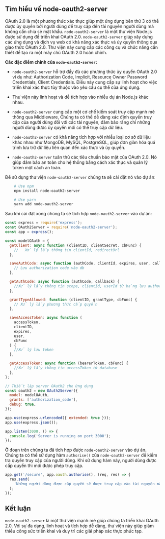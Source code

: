 <!-- Tìm hiểu về node-oauth2-server -->

## Tìm hiểu về node-oauth2-server

OAuth 2.0 là một phương thức xác thực giúp một ứng dụng bên thứ 3 có thể được ủy quyền bởi người dùng để truy cập đến tài nguyên người dùng mà không cần chia sẻ mật khẩu. `node-oauth2-server` là một thư viện Node.js được sử dụng để triển khai OAuth 2.0. `node-oauth2-server` giúp xây dựng các ứng dụng và dịch vụ web có khả năng xác thực và ủy quyền thông qua giao thức OAuth 2.0. Thư viện này cung cấp các công cụ và chức năng cần thiết để tạo ra một máy chủ OAuth 2.0 hoàn chỉnh.

**Các đặc điểm chính của `node-oauth2-server`:**

- `node-oauth2-server` hỗ trợ đầy đủ các phương thức ủy quyền OAuth 2.0 ví dụ như: Authorization Code, Implicit, Resource Owner Password Credentials, Client Credentials. Điều này cung cấp sự linh hoạt cho việc triển khai xác thực tùy thuộc vào yêu cầu cụ thể của ứng dụng.

- Thư viện này linh hoạt và dễ tích hợp vào nhiều dự án Node.js khác nhau.

- `node-oauth2-server` cung cấp một cơ chế kiểm soát truy cập mạnh mẽ thông qua Middleware. Chúng ta có thể dễ dàng xác định quyền truy cập của người dùng đối với các tài nguyên, đảm bảo rằng chỉ những người dùng được ủy quyền mới có thể truy cập dữ liệu.

- `node-oauth2-server` có khả năng tích hợp với nhiều loại cơ sở dữ liệu khác nhau như MongoDB, MySQL, PostgreSQL, giúp đơn giản hóa quá trình lưu trữ dữ liệu liên quan đến xác thực và ủy quyền.

- `node-oauth2-server` tuân thủ các tiêu chuẩn bảo mật của OAuth 2.0. Nó giúp đảm bảo an toàn cho hệ thống bằng cách xác thực và quản lý token một cách an toàn.

Để sử dụng thư viện `node-oauth2-server` chúng ta sẽ cài đặt nó vào dự án:

```bash
    # Use npm
    npm install node-oauth2-server

    # Use yarn
    yarn add node-oauth2-server
```

Sau khi cài đặt xong chúng ta sẽ tích hợp `node-oauth2-server` vào dự án:

```javascript
const express = require('express');
const OAuth2Server = require('node-oauth2-server');
const app = express();

const modelOAuth = {
  getClient: async function (clientID, clientSecret, cbFunc) {
    //   Xử lý lấy thông tin clientId, redirectUrl
  },

  saveAuthCode: async function (authCode, clientId, expires, user, callback) {
    // Lưu authorization code vào db
  },

  getAuthCode: async function (authCode, callback) {
    //Xử lý lấy thông tin scope, clientId, userId từ bảng lưu authorizationCode bằng authorization code
  },

  grantTypeAllowed: function (clientID, grantType, cbFunc) {
    // Xử lý lấy phương thức cấp quyền
  },

  saveAccessToken: async function (
    accessToken,
    clientID,
    expires,
    user,
    cbFunc
  ) {
    //Xử lý lưu token
  },

  getAccessToken: async function (bearerToken, cbFunc) {
    //Xử lý lấy thông tin accessToken từ database
  },
};

// Thiết lập server OAuth2 cho ứng dụng
const oauth2 = new OAuth2Server({
  model: modelOAuth,
  grants: ['authorization_code'],
  debug: true,
});

app.use(express.urlencoded({ extended: true }));
app.use(express.json());

app.listen(3000, () => {
  console.log('Server is running on port 3000');
});
```

Ở đoạn trên chúng ta đã tích hợp được `node-oauth2-server` vào dự án. Chúng ta có thể sử dụng hàm `authorise()` của `node-oauth2-server` để kiểm tra quyền truy cập của người dùng. Khi sử dụng hàm này, người dùng được cấp quyền thì mới được phép truy cập.

```javascript
app.get('/secure', app.oauth.authorise(), (req, res) => {
  res.send(
    'Những người dùng được cấp quyền sẽ được truy cập vào tài nguyên này'
  );
});
```

## Kết luận

`node-oauth2-server` là một thư viện mạnh mẽ giúp chúng ta triển khai OAuth 2.0. Với sự đa dạng, linh hoạt và tích hợp dễ dàng, thư viện này giúp giảm thiểu công sức triển khai và duy trì các giải pháp xác thực phức tạp.
